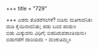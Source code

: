 +++
title = "729"

+++
ಎಡರು ತೊಡರೆನಲೇಕೆ? ಬಿಡಿಸು ಮತಿಗಾದನಿತ।  
ದುಡಿ ಕೈಯಿನಾದನಿತು; ಪಡು ಬಂದ ಪಾಡು॥  
ಬಿಡು ಮಿಕ್ಕುದನು ವಿಧಿಗೆ; ಬಿಡದಿರುಪಶಾಂತಿಯನು।  
ಬಿಡುಗಡೆಗೆ ದಾರಿಯದು - ಮಂಕುತಿಮ್ಮ॥  
